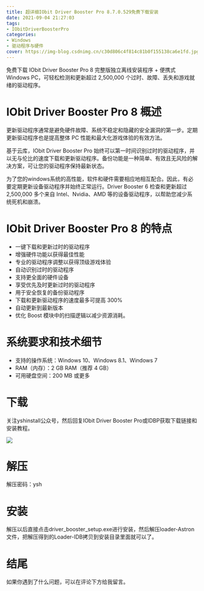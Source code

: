 ```yaml
---
title: 超详细IObit Driver Booster Pro 8.7.0.529免费下载安装
date: 2021-09-04 21:27:03
tags:
- IObitDriverBoosterPro
categories: 
- Windows
- 驱动程序与硬件
cover: https://img-blog.csdnimg.cn/c30d806c4f814c81b0f155138ca6e1fd.jpg
---
```


免费下载 IObit Driver Booster Pro 8 完整版独立离线安装程序 + 便携式 Windows PC，可轻松检测和更新超过 2,500,000 个过时、故障、丢失和游戏就绪的驱动程序。

# IObit Driver Booster Pro 8 概述
更新驱动程序通常是避免硬件故障、系统不稳定和隐藏的安全漏洞的第一步。定期更新驱动程序也是提高整体 PC 性能和最大化游戏体验的有效方法。

基于云库，IObit Driver Booster Pro 始终可以第一时间识别过时的驱动程序，并以无与伦比的速度下载和更新驱动程序。备份功能是一种简单、有效且无风险的解决方案，可让您的驱动程序保持最新状态。

为了您的windows系统的高性能，软件和硬件需要相应地相互配合。因此，有必要定期更新设备驱动程序并始终正常运行。Driver Booster 6 检查和更新超过 2,500,000 多个来自 Intel、Nvidia、AMD 等的设备驱动程序，以帮助您减少系统死机和崩溃。

# IObit Driver Booster Pro 8 的特点
- 一键下载和更新过时的驱动程序
- 增强硬件功能以获得最佳性能
- 专业的驱动程序调整以获得顶级游戏体验
- 自动识别过时的驱动程序
- 支持更全面的硬件设备
- 享受优先及时更新过时的驱动程序
- 用于安全恢复的备份驱动程序
- 下载和更新驱动程序的速度最多可提高 300%
- 自动更新到最新版本
- 优化 Boost 模块中的扫描逻辑以减少资源消耗。

# 系统要求和技术细节
- 支持的操作系统：Windows 10、Windows 8.1、Windows 7
- RAM（内存）：2 GB RAM（推荐 4 GB）
- 可用硬盘空间：200 MB 或更多

# 下载
关注yshinstall公众号，然后回复IObit Driver Booster Pro或IDBP获取下载链接和安装教程。

![](https://img-blog.csdnimg.cn/f824f9d6c4ca40549a3d02de1938c17c.jpg#pic_center)

# 解压
解压密码：ysh

# 安装
解压以后直接点击driver_booster_setup.exe进行安装，然后解压loader-Astron文件，把解压得到的Loader-IDB拷贝到安装目录里面就可以了。

# 结尾
如果你遇到了什么问题，可以在评论下方给我留言。










